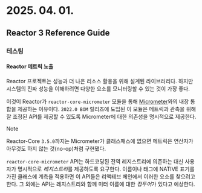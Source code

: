 # 2025. 04. 01.

## Reactor 3 Reference Guide

### 테스팅

#### Reactor 메트릭 노출

Reactor 프로젝트는 성능과 더 나은 리소스 활용을 위해 설계된 라이브러리다. 하지만 시스템의 진짜 성능을 이해하려면 다양한 요소를 모니터링할 수 있는 것이 가장 좋다.

이것이 Reactor가 `reactor-core-micrometer` 모듈을 통해 [Micrometer][micrometer]와의 내장 통합을 제공하는 이유이다. `2022.0 BOM` 릴리즈에 도입된 이 모듈은 메트릭과 관측을 위해 잘 조정된 API를 제공할 수 있도록 Micrometer에 대한 의존성을 명시적으로 제공한다.

> [!NOTE]
>
> Reactor-Core `3.5.0`까지는 Micrometer가 클래스패스에 없으면 메트릭은 연산자가 아무것도 하지 않는 것(no-op)처럼 구현됐다.

`reactor-core-micrometer` API는 하드코딩된 전역 레지스트리에 의존하는 대신 사용자가 명시적으로 *레지스트리*를 제공하도록 요구한다. 이름이나 태그에 NATIVE 표기를 가진 클래스에 계측을 적용하면 이 API들은 리액테브 체인에서 이러한 요소를 찾으려고 한다. 그 외에는 API는 레지스트리와 함께 미터 이름에 대한 *접두어*가 있다고 예상한다.



[micrometer]: https://micrometer.io/